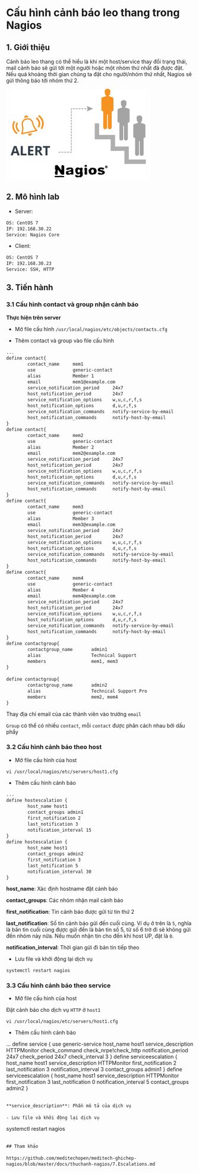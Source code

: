 # Cấu hình cảnh báo leo thang trong Nagios

## 1. Giới thiệu

Cảnh báo leo thang có thể hiểu là khi một host/service thay đổi trạng thái, mail cảnh báo sẽ gửi tới một người hoặc một nhóm thứ nhất đã được đặt. Nếu quá khoảng thời gian chúng ta đặt cho người/nhóm thứ nhất, Nagios sẽ gửi thông báo tới nhóm thứ 2.

<img src="img/23.jpg">

## 2. Mô hình lab

- Server: 

```
OS: CentOS 7
IP: 192.168.30.22
Service: Nagios Core
```

- Client:

```
OS: CentOS 7
IP: 192.168.30.23
Service: SSH, HTTP
```

## 3. Tiến hành 

### 3.1 Cấu hình contact và group nhận cảnh báo 

**Thực hiện trên server**

- Mở file cấu hình `/usr/local/nagios/etc/objects/contacts.cfg`

- Thêm contact và group vào file cấu hình 

```
...
define contact{
        contact_name     mem1
        use				 generic-contact
        alias            Member 1
        email            mem1@example.com
        service_notification_period     24x7	
        host_notification_period        24x7	
        service_notification_options    w,u,c,r,f,s
        host_notification_options       d,u,r,f,s
        service_notification_commands   notify-service-by-email	
        host_notification_commands      notify-host-by-email
}       
define contact{
        contact_name     mem2
        use				 generic-contact
        alias            Member 2
        email            mem2@example.com
        service_notification_period     24x7	
        host_notification_period        24x7	
        service_notification_options    w,u,c,r,f,s
        host_notification_options       d,u,r,f,s
        service_notification_commands   notify-service-by-email	
        host_notification_commands      notify-host-by-email
}       
define contact{
        contact_name     mem3
        use				 generic-contact
        alias            Member 3
        email            mem3@example.com
        service_notification_period     24x7	
        host_notification_period        24x7	
        service_notification_options    w,u,c,r,f,s
        host_notification_options       d,u,r,f,s
        service_notification_commands   notify-service-by-email	
        host_notification_commands      notify-host-by-email
}       
define contact{
        contact_name     mem4
        use				 generic-contact
        alias            Member 4
        email            mem4@example.com
        service_notification_period     24x7	
        host_notification_period        24x7	
        service_notification_options    w,u,c,r,f,s
        host_notification_options       d,u,r,f,s
        service_notification_commands   notify-service-by-email	
        host_notification_commands      notify-host-by-email
}  
define contactgroup{
        contactgroup_name       admin1
        alias                   Technical Support
        members                 mem1, mem3
}
        
define contactgroup{
        contactgroup_name       admin2
        alias                   Technical Support Pro
        members                 mem2, mem4
}
```

Thay địa chỉ email của các thành viên vào trường `email`

`Group` có thể có nhiều `contact`, mỗi `contact` được phân cách nhau bởi dấu phẩy

### 3.2 Cấu hình cảnh báo theo host

- Mở file cấu hình của host 

```
vi /usr/local/nagios/etc/servers/host1.cfg 
```

- Thêm cấu hình cảnh báo 

```
...
define hostescalation {
        host_name host1
        contact_groups admin1
        first_notification 2
        last_notification 3
        notification_interval 15
}
define hostescalation {
        host_name host1
        contact_groups admin2
        first_notification 3
        last_notification 5
        notification_interval 30
}
```

**host_name**: Xác định hostname đặt cảnh báo 

**contact_groups**: Các nhóm nhận mail cảnh báo 

**first_notification**: Tin cảnh báo được gửi từ tin thứ 2

**last_notification**: Số tin cảnh báo gửi đến cuối cùng. Ví dụ ở trên là `5`, nghĩa là bản tin cuối cùng được gửi đến là bản tin số 5, từ số 6 trở đi sẽ không gửi đến nhóm này nữa. Nếu muốn nhận tin cho đến khi host UP, đặt là `0`.

**notification_interval**: Thời gian gửi đi bản tin tiếp theo

- Lưu file và khởi động lại dịch vụ

```
systemctl restart nagios 
```

### 3.3 Cấu hình cảnh báo theo service

- Mở file cấu hình của host 

Đặt cảnh báo cho dịch vụ `HTTP` ở `host1`

```
vi /usr/local/nagios/etc/servers/host1.cfg 
```

- Thêm cấu hình cảnh báo 

...
define service {
        use                             generic-service
        host_name                       host1
        service_description             HTTPMonitor
        check_command                   check_nrpe!check_http
        notification_period             24x7
        check_period		        	24x7
        check_interval		        	3 
}
define serviceescalation {
    host_name		host1
    service_description	    HTTPMonitor
    first_notification	2
    last_notification	3
    notification_interval	3
    contact_groups		admin1
}
define serviceescalation {
    host_name       host1
    service_description     HTTPMonitor
    first_notification	3
    last_notification	0
    notification_interval	5
    contact_groups		admin2
}	
```

**service_description**: Phần mô tả của dịch vụ

- Lưu file và khởi động lại dịch vụ

```
systemctl restart nagios 
```

## Tham khảo

https://github.com/meditechopen/meditech-ghichep-nagios/blob/master/docs/thuchanh-nagios/7.Escalations.md